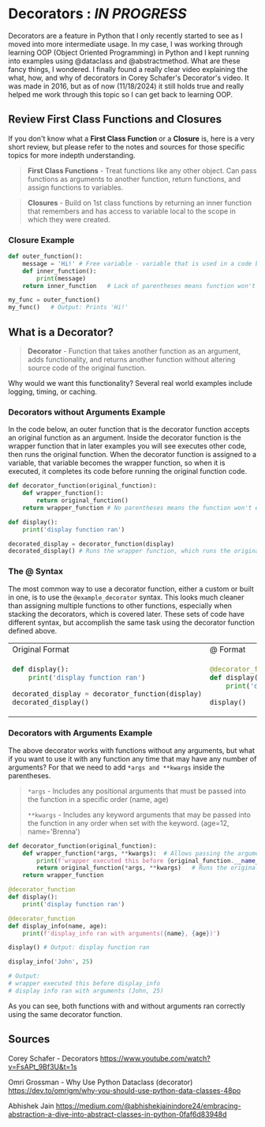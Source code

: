 # Decorators : ***IN PROGRESS***

Decorators are a feature in Python that I only recently started to see as I moved into more intermediate usage. In my case, I was working through learning OOP (Object Oriented Programming) in Python and I kept running into examples using @dataclass and @abstractmethod. What are these fancy things, I wondered. I finally found a really clear video explaining the what, how, and why of decorators in Corey Schafer's Decorator's video. It was made in 2016, but as of now (11/18/2024) it still holds true and really helped me work through this topic so I can get back to learning OOP.

## Review First Class Functions and Closures

If you don't know what a **First Class Function** or a **Closure** is, here is a very short review, but please refer to the notes and sources for those specific topics for more indepth understanding.

>**First Class Functions** - Treat functions like any other object. Can pass functions as arguments to another function, return functions, and assign functions to variables.

>**Closures** - Build on 1st class functions by returning an inner function that remembers and has access to variable local to the scope in which they were created.

### Closure Example

```python
def outer_function():
    message = 'Hi!' # Free variable - variable that is used in a code block (like a function) but is not defined within that block. Instead, it is defined in an outer scope.
    def inner_function():
        print(message)
    return inner_function   # Lack of parentheses means function won't run yet. Returns function to assigned variable instead of running immediately.

my_func = outer_function()
my_func()   # Output: Prints 'Hi!'
```

## What is a Decorator?

>**Decorator** - Function that takes another function as an argument, adds functionality, and returns another function without altering source code of the original function.

Why would we want this functionality? Several real world examples include logging, timing, or caching.

### Decorators without Arguments Example

In the code below, an outer function that is the decorator function accepts an original function as an argument. Inside the decorator function is the wrapper function that in later examples you will see executes other code, then runs the original function. When the decorator function is assigned to a variable, that variable becomes the wrapper function, so when it is executed, it completes its code before running the original function code.

```python
def decorator_function(original_function):
    def wrapper_function():
        return original_function()
    return wrapper_function # No parentheses means the function won't execute yet

def display():
    print('display function ran')

decorated_display = decorator_function(display)
decorated_display() # Runs the wrapper function, which runs the original function
```

### The @ Syntax

The most common way to use a decorator function, either a custom or built in one, is to use the `@example_decorator` syntax. This looks much cleaner than assigning multiple functions to other functions, especially when stacking the decorators, which is covered later. These sets of code have different syntax, but accomplish the same task using the decorator function defined above.

<table>
<tr>
<td>Original Format</td><td>@ Format</td>
</tr>
<tr>
<td>

```python
def display():
    print('display function ran')

decorated_display = decorator_function(display)
decorated_display()
```

</td>
<td>

```python
@decorator_function
def display():
    print('display function ran')

display()
```

</td>
</tr>
</table>

### Decorators with Arguments Example

The above decorator works with functions without any arguments, but what if you want to use it with any function any time that may have any number of arguments? For that we need to add `*args and **kwargs` inside the parentheses.

>`*args` - Includes any positional arguments that must be passed into the function in a specific order (name, age)
>
>`**kwargs` - Includes any keyword arguments that may be passed into the function in any order when set with the keyword. (age=12, name='Brenna')

```python
def decorator_function(original_function):
    def wrapper_function(*args, **kwargs):  # Allows passing the arguments in when setting up the function
        print(f'wrapper executed this before {original_function.__name__}')
        return original_function(*args, **kwargs)   # Runs the original function with the passed in arguments.
    return wrapper_function

@decorator_function
def display():
    print('display function ran')

@decorator_function
def display_info(name, age):
    print(f'display_info ran with arguments({name}, {age})')

display() # Output: display function ran

display_info('John', 25)

# Output:
# wrapper executed this before display_info
# display info ran with arguments (John, 25)
```

As you can see, both functions with and without arguments ran correctly using the same decorator function.

## Sources

Corey Schafer - Decorators
https://www.youtube.com/watch?v=FsAPt_9Bf3U&t=1s

Omri Grossman - Why Use Python Dataclass (decorator)
https://dev.to/omrigm/why-you-should-use-python-data-classes-48po

Abhishek Jain
https://medium.com/@abhishekjainindore24/embracing-abstraction-a-dive-into-abstract-classes-in-python-0faf6d83948d
